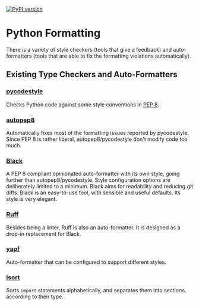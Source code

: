 [![PyPI version](https://badge.fury.io/py/dsp-tools.svg)](https://badge.fury.io/py/dsp-tools)

# Python Formatting

There is a variety of style checkers (tools that give a feedback) 
and auto-formatters (tools that are able to fix the formatting violations automatically).

## Existing Type Checkers and Auto-Formatters

### [pycodestyle](https://pypi.org/project/pycodestyle/)

Checks Python code against some style conventions in [PEP 8](http://www.python.org/dev/peps/pep-0008/).

### [autopep8](https://pypi.org/project/autopep8/)

Automatically fixes most of the formatting issues reported by pycodestyle.
Since PEP 8 is rather liberal, autopep8/pycodestyle don't modify code too much.

### [Black](https://pypi.org/project/black/)

A PEP 8 compliant opinionated auto-formatter with its own style, going further than autopep8/pycodestyle.
Style configuration options are deliberately limited to a minimum.
Black aims for readability and reducing git diffs.
Black is an easy-to-use tool, with sensible and useful defaults.
Its style is very elegant.

### [Ruff](https://pypi.org/project/ruff/)

Besides being a linter, Ruff is also an auto-formatter.
It is designed as a drop-in replacement for Black.

### [yapf](https://pypi.org/project/yapf/)

Auto-formatter that can be configured to support different styles.

### [isort](https://pypi.org/project/isort/)

Sorts `import` statements alphabetically, and separates them into sections, according to their type.
